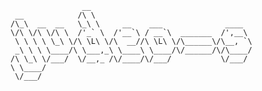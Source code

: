 ```
                __                                    
 __            /\ \                                   
/\_\  __  __   \_\ \     __    ___              ____  
\/\ \/\ \/\ \  /'_` \  /'__`\ / __`\  _______  /',__\ 
 \ \ \ \ \_\ \/\ \L\ \/\  __//\ \L\ \/\______\/\__, `\
 _\ \ \ \____/\ \___,_\ \____\ \____/\/______/\/\____/
/\ \_\ \/___/  \/__,_ /\/____/\/___/           \/___/ 
\ \____/                                              
 \/___/ 
 ```
<!---
judeo-s/judeo-s is a ✨ special ✨ repository because its `README.md` (this file) appears on your GitHub profile.
You can click the Preview link to take a look at your changes.
--->

